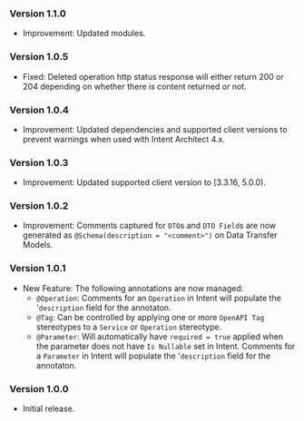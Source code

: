 ### Version 1.1.0

- Improvement: Updated modules.

### Version 1.0.5

- Fixed: Deleted operation http status response will either return 200 or 204 depending on whether there is content returned or not. 

### Version 1.0.4

- Improvement: Updated dependencies and supported client versions to prevent warnings when used with Intent Architect 4.x.

### Version 1.0.3

- Improvement: Updated supported client version to [3.3.16, 5.0.0).

### Version 1.0.2

- Improvement: Comments captured for `DTO`s and `DTO Field`s are now generated as `@Schema(description = "<comment>")` on Data Transfer Models.

### Version 1.0.1

- New Feature: The following annotations are now managed:
    - `@Operation`: Comments for an `Operation` in Intent will populate the '`description` field for the annotaton.
    - `@Tag`: Can be controlled by applying one or more `OpenAPI Tag` stereotypes to a `Service` or `Operation` stereotype.
    - `@Parameter`: Will automatically have `required = true` applied when the parameter does not have `Is Nullable` set in Intent. Comments for a `Parameter` in Intent will populate the '`description` field for the annotaton.

### Version 1.0.0

- Initial release.
